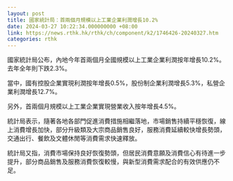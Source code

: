 ```yaml
---
layout: post
title: 國家統計局：首兩個月規模以上工業企業利潤增長10.2%
date: 2024-03-27 10:22:34.000000000 +08:00
link: https://news.rthk.hk/rthk/ch/component/k2/1746426-20240327.htm
categories: rthk
---
```


國家統計局公布，內地今年首兩個月全國規模以上工業企業利潤按年增長10.2%。去年全年則下跌2.3%。

當中，國有控股企業實現利潤按年增長0.5%，股份制企業利潤增長5.3%，私營企業利潤增長12.7%。

另外，首兩個月規模以上工業企業實現營業收入按年增長4.5%。

統計局表示，隨著各地各部門促進消費措施相繼落地，市場銷售持續平穩恢復，線上消費增長加快，部分升級類及大宗商品銷售良好，服務消費延續較快增長勢頭，交通出行、餐飲及文體休閒等消費需求快速釋放。

統計局又指，消費市場保持良好恢復勢頭，但居民消費意願及消費信心有待進一步提升，部分商品銷售及服務消費恢復較慢，與新型消費需求配合的有效供應仍不足。

